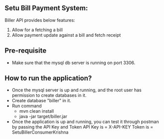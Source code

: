 Setu Bill Payment System:
---------------------------------------------------------
 
Biller API provides below features:
1. Allow for a fetching a bill
2. Allow payment update against a bill and fetch receipt

Pre-requisite
----------------------
- Make sure that the mysql db server is running on port 3306.

How to run the application?
---------------------------------------------
- Once the mysql server is up and running, and the root user has permission to create databases in it.
- Create database "biller" in it.
- Run command
     - mvn clean install
     - java -jar target/biller.jar
- Once the application is up and running, you can test it through postman by passing the API Key and Token
API Key is = X-API-KEY
Token is = SetuBillerConsumerKrishna
    

